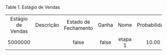<div id="d238636e1" class="table">

<div class="table-title">

Table 1. Estágio de
Vendas

</div>

<div class="table-contents">

|                   |           |                      |       |         |               |                |
| :---------------: | :-------: | :------------------: | :---: | :-----: | :-----------: | :------------: |
| Estágio de Vendas | Descrição | Estado de Fechamento | Ganha |  Nome   | Probabilidade | Chave de Busca |
|      5000000      |           |        false         | false | etapa 1 |     10.00     |    1000000     |

</div>

</div>
